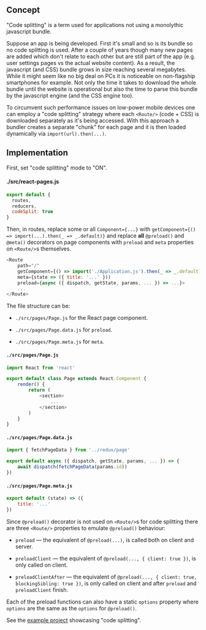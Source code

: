 ## Concept

"Code splitting" is a term used for applications not using a monolythic javascript bundle.

Suppose an app is being developed. First it's small and so is its bundle so no code splitting is used. After a couple of years though many new pages are added which don't relate to each other but are still part of the app (e.g. user settings pages vs the actual website content). As a result, the javascript (and CSS) bundle grows in size reaching several megabytes. While it might seem like no big deal on PCs it is noticeable on non-flagship smartphones for example. Not only the time it takes to download the whole bundle until the website is operational but also the time to parse this bundle by the javascript engine (and the CSS engine too).

To circumvent such performance issues on low-power mobile devices one can employ a "code splitting" strategy where each `<Route/>` (code + CSS) is downloaded separately as it's being accessed. With this approach a bundler creates a separate "chunk" for each page and it is then loaded dynamically via `import(url).then(...)`.

## Implementation

First, set "code splitting" mode to "ON".

#### ./src/react-pages.js

```js
export default {
  routes,
  reducers,
  codeSplit: true
}
```

Then, in routes, replace some or all `Component={...}` with `getComponent={() => import(...).then(_ => _.default)}` and replace **all** `@preload()` and `@meta()` decorators on page components with `preload` and `meta` properties on `<Route/>`s themselves.

```js
<Route
	path="/"
	getComponent={() => import('./Application.js').then(_ => _.default)}
	meta={state => ({ title: '...' }))
	preload={async ({ dispatch, getState, params, ... }) => ...}>
	...
</Route>
```

<!-- getTranslation={{ ru: () => import('./Application.ru.json'), ... }} -->

The file structure can be:

* `./src/pages/Page.js` for the React page component.

* `./src/pages/Page.data.js` for `preload`.

* `./src/pages/Page.meta.js` for `meta`.

<!--
* `./src/pages/Page.lang.js` for `getTranslation()`.

* `./src/pages/Page.ru.json` for translated messages.
-->

#### `./src/pages/Page.js`

```js
import React from 'react'

export default class Page extends React.Component {
	render() {
		return (
			<section>
				...
			</section>
		)
	}
}
```

#### `./src/pages/Page.data.js`

```js
import { fetchPageData } from '../redux/page'

export default async ({ dispatch, getState, params, ... }) => {
	await dispatch(fetchPageData(params.id))
})
```

#### `./src/pages/Page.meta.js`

```js
export default (state) => ({
	title: '...'
})
```

<!--
#### `./src/pages/Page.lang.js`

```js
export default {
	ru: () => import(`./Page.ru`)
}
```

#### `./src/pages/Page.ru.json`

```js
{
	"title": "Заголовок"
}
```
-->

Since `@preload()` decorator is not used on `<Route/>`s for code splitting there are three `<Route/>` properties to emulate `@preload()` behaviour:

* `preload` — the equivalent of `@preload(...)`, is called both on client and server.

* `preloadClient` — the equivalent of `@preload(..., { client: true })`, is only called on client.

* `preloadClientAfter` — the equivalent of `@preload(..., { client: true, blockingSibling: true })`, is only called on client and after `preload` and `preloadClient` finish.

Each of the preload functions can also have a static `options` property where `options` are the same as the `options` for `@preload()`.

See the [example project](https://github.com/catamphetamine/webpack-react-redux-server-side-render-example/pull/40) showcasing "code splitting".